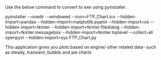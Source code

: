 Use the below command to convert to exe using pyinstaller.

  pyinstaller --onedir --windowed --icon=FTP_Chart.ico --hidden-import=pandas --hidden-import=matplotlib.pyplot --hidden-import=os --hidden-import=tkinter --hidden-import=tkinter.filedialog --hidden-import=tkinter.messagebox --hidden-import=tkinter.toplevel --collect-all openpyxl --hidden-import=sys FTP_Chart.py

This application gives you plots based on engine/ other related data- such as steady, transient, bubble and pie charts
